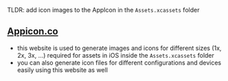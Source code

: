 
TLDR: add icon images to the AppIcon in the `Assets.xcassets` folder


## [Appicon.co](https://www.appicon.co)
- this website is used to generate images and icons for different sizes (1x, 2x, 3x, ...) required for assets in iOS inside the `Assets.xcassets` folder
- you can also generate icon files for different configurations and devices easily using this website as well